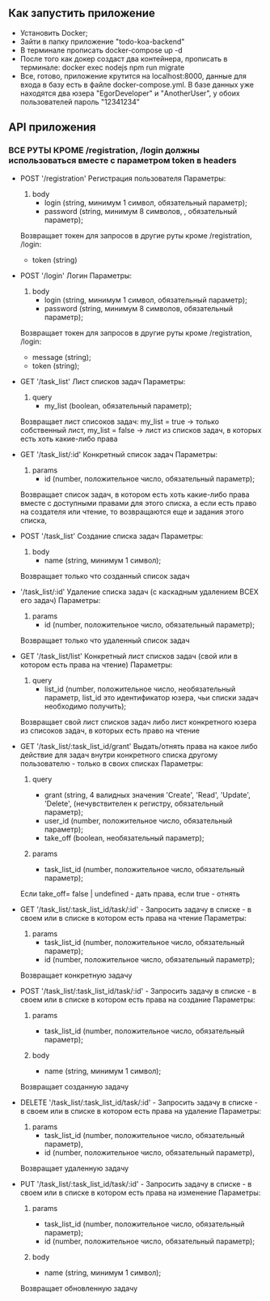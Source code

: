 ## Как запустить приложение

- Установить Docker;
- Зайти в папку приложение "todo-koa-backend"
- В терминале прописать docker-compose up -d
- После того как докер создаст два контейнера, прописать в терминале: 
  docker exec nodejs npm run migrate
- Все, готово, приложение крутится на localhost:8000, данные для входа в базу есть в файле docker-compose.yml. В базе данных уже находятся два юзера "EgorDeveloper" и "AnotherUser", у обоих пользователей пароль "12341234"
## API приложения

### ВСЕ РУТЫ КРОМЕ /registration, /login должны использоваться вместе с параметром token в headers

- POST '/registration' Регистрация пользователя
  Параметры:  
  1) body 
        - login (string, минимум 1 символ, обязательный параметр);
        - password (string, минимум 8 символов, , обязательный параметр);
  
  Возвращает токен для запросов в другие руты кроме /registration, /login:
    - token (string)

- POST '/login'  Логин
  Параметры:  
  1) body 
        - login (string, минимум 1 символ, обязательный параметр);
        - password (string, минимум 8 символов, обязательный параметр);

  Возвращает токен для запросов в другие руты кроме /registration, /login: 
    - message (string);
    - token (string);

- GET '/task_list' Лист списков задач
  Параметры:  
  1) query 
        - my_list (boolean, обязательный параметр);
  
  Возвращает лист списоков задач: my_list = true -> только собственный лист, my_list = false -> лист из списков задач, в которых есть хоть какие-либо права

- GET '/task_list/:id' Конкретный список задач
  Параметры:  
  1) params 
        - id (number, положительное число, обязательный параметр);

  Возвращает список задач, в котором есть хоть какие-либо права вместе с доступными правами для этого списка, а если есть право на создателя или чтение, то возвращаются еще и задания этого списка, 

- POST '/task_list' Создание списка задач
  Параметры:  
  1) body 
        - name (string, минимум 1 символ);
      
  Возвращает только что созданный список задач

- '/task_list/:id' Удаление списка задач (с каскадным удалением ВСЕХ его задач)
  Параметры:  
  1) params 
        - id (number, положительное число, обязательный параметр);
      
  Возвращает только что удаленный список задач

- GET '/task_list/list' Конкретный лист списков задач (свой или в котором есть права на чтение)
  Параметры:  
  1) query 
        - list_id (number, положительное число, необязательный параметр, list_id это идентификатор юзера, чьи списки задач необходимо получить);
      
  Возвращает свой лист списков задач либо лист конкретного юзера из списоков задач, в которых есть право на чтение

- GET '/task_list/:task_list_id/grant' Выдать/отнять права на какое либо действие для задач внутри  конкретного списка другому пользователю - только в своих списках
  Параметры:  
  1) query 
        - grant (string, 4 валидных значения 'Create', 'Read', 'Update', 'Delete', (нечувствителен к регистру, обязательный параметр);
        - user_id (number, положительное число, обязательный параметр);
        - take_off (boolean, необязательный параметр);
    
  2) params 
        - task_list_id (number, положительное число, обязательный параметр);
      
  Если take_off= false | undefined - дать права, если true - отнять

- GET '/task_list/:task_list_id/task/:id' - Запросить задачу в списке - в своем или в списке в котором есть права на чтение
  Параметры:  
  1) params 
        - task_list_id (number, положительное число, обязательный параметр);
        - id (number, положительное число, обязательный параметр);
      
  Возвращает конкретную задачу

- POST '/task_list/:task_list_id/task/:id' - Запросить задачу в списке - в своем или в списке в котором есть права на создание
  Параметры:  
  1) params 
        - task_list_id (number, положительное число, обязательный параметр);
      
  2) body 
        - name (string, минимум 1 символ);
      
  Возвращает созданную задачу

- DELETE '/task_list/:task_list_id/task/:id' - Запросить задачу в списке - в своем или в списке в котором есть права на удаление
  Параметры:  
  1) params 
        - task_list_id (number, положительное число, обязательный параметр),
        - id (number, положительное число, обязательный параметр),
      
  Возвращает удаленную задачу

- PUT '/task_list/:task_list_id/task/:id' - Запросить задачу в списке - в своем или в списке в котором есть права на изменение
  Параметры:  
  1) params 
        - task_list_id (number, положительное число, обязательный параметр);
        - id (number, положительное число, обязательный параметр);
      
  2) body 
        - name (string, минимум 1 символ);
      
  Возвращает обновленную задачу


  